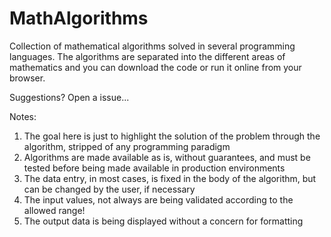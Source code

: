 # MathAlgorithms
Collection of mathematical algorithms solved in several programming languages. The algorithms are separated into the different areas of mathematics and you can download the code or run it online from your browser.   
   
Suggestions? Open a issue...

Notes:
1) The goal here is just to highlight the solution of the problem through the algorithm, stripped of any programming paradigm
1) Algorithms are made available as is, without guarantees, and must be tested before being made available in production environments
2) The data entry, in most cases,  is fixed in the body of the algorithm, but can be changed by the user, if necessary
3) The input values, not always are being validated according to the allowed range!
4) The output data is being displayed without a concern for formatting
